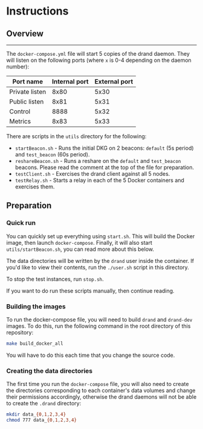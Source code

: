 # Instructions

## Overview

---
The `docker-compose.yml` file will start 5 copies of the drand daemon. They will
listen on the following ports (where `x` is 0-4 depending on the daemon number):

| Port name      | Internal port | External port |
|----------------|---------------|---------------|
| Private listen | 8x80          | 5x30          |
| Public listen  | 8x81          | 5x31          |
| Control        | 8888          | 5x32          |
| Metrics        | 8x83          | 5x33          |

There are scripts in the `utils` directory for the following:

* `startBeacon.sh` - Runs the initial DKG on 2 beacons: `default` (5s period) and
  `test_beacon` (60s period).
* `reshareBeacon.sh` - Runs a reshare on the `default` and `test_beacon` beacons.
   Please read the comment at the top of the file for preparation.
* `testClient.sh` - Exercises the drand client against all 5 nodes.
* `testRelay.sh` - Starts a relay in each of the 5 Docker containers and exercises
   them.

## Preparation

### Quick run

You can quickly set up everything using `start.sh`.
This will build the Docker image, then launch `docker-compose`.
Finally, it will also start `utils/startBeacon.sh`, you can read more about this below.

The data directories will be written by the `drand` user inside the container.
If you'd like to view their contents, run the `./user.sh` script in this directory.

To stop the test instances, run `stop.sh`.

If you want to do run these scripts manually, then continue reading.

### Building the images

To run the docker-compose file, you will need to build `drand` and `drand-dev`
images. To do this, run the following command in the root directory of this repository:

```bash
make build_docker_all
```

You will have to do this each time that you change the source code.

### Creating the data directories

The first time you run the `docker-compose` file, you will also need to create the
directories corresponding to each container's data volumes and change their permissions
accordingly, otherwise the drand daemons will not be able to create the `.drand`
directory:

```bash
mkdir data_{0,1,2,3,4}
chmod 777 data_{0,1,2,3,4}
```
